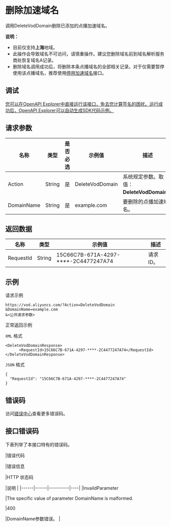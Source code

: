 # 删除加速域名

调用DeleteVodDomain删除已添加的点播加速域名。

**说明：**

-   目前仅支持**上海**地域。
-   此操作会导致域名不可访问，请慎重操作。建议您删除域名前到域名解析服务商处恢复域名A记录。
-   删除域名调用成功后，将删除本条点播域名的全部相关记录。对于仅需要暂停使用该点播域名，推荐使用[停用加速域名](~~120208~~)接口。

## 调试

[您可以在OpenAPI Explorer中直接运行该接口，免去您计算签名的困扰。运行成功后，OpenAPI Explorer可以自动生成SDK代码示例。](https://api.aliyun.com/#product=vod&api=DeleteVodDomain&type=RPC&version=2017-03-21)

## 请求参数

|名称|类型|是否必选|示例值|描述|
|--|--|----|---|--|
|Action|String|是|DeleteVodDomain|系统规定参数。取值：**DeleteVodDomain**。 |
|DomainName|String|是|example.com|要删除的点播加速域名。 |

## 返回数据

|名称|类型|示例值|描述|
|--|--|---|--|
|RequestId|String|15C66C7B-671A-4297-\*\*\*\*-2C4477247A74|请求ID。 |

## 示例

请求示例

```
https://vod.aliyuncs.com/?Action=DeleteVodDomain
&DomainName=example.com
&<公共请求参数>
```

正常返回示例

`XML` 格式

```
<DeleteVodDomainResponse>
      <RequestId>15C66C7B-671A-4297-****-2C4477247A74</RequestId>
</DeleteVodDomainResponse>
```

`JSON` 格式

```
{
  "RequestId": "15C66C7B-671A-4297-****-2C4477247A74"
}
```

## 错误码

访问[错误中心](https://error-center.alibabacloud.com/status/product/vod)查看更多错误码。

## 接口错误码

下表列举了本接口特有的错误码。

|错误代码

|错误信息

|HTTP 状态码

|说明 |
|------|------|----------|----|
|InvaildParameter

|The specific value of parameter DomainName is malformed.

|400

|DomainName参数错误。 |

